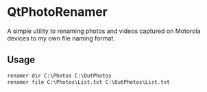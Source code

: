 QtPhotoRenamer
==============

A simple utility to renaming photos and videos captured on Motorola devices to my own file naming format.

## Usage

```bat
renamer dir C:\Photos C:\OutPhotos
renamer file C:\Photos\List.txt C:\OutPhotos\List.txt
```
